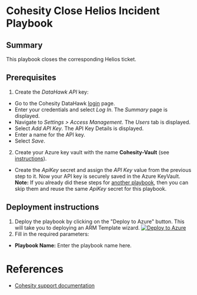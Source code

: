 # Cohesity Close Helios Incident Playbook
## Summary
This playbook closes the corresponding Helios ticket.

## Prerequisites
1. Create the _DataHawk API_ key:
* Go to the Cohesity DataHawk [login](https://helios.cohesity.com/#/login) page.
* Enter your credentials and select _Log In_. The _Summary_ page is displayed.
* Navigate to _Settings > Access Management_. The _Users_ tab is displayed.
* Select _Add API Key_. The API Key Details is displayed.
* Enter a name for the API key.
* Select _Save_.
2. Create your Azure key vault with the name **Cohesity-Vault** (see [instructions](https://learn.microsoft.com/en-us/azure/key-vault/general/quick-create-portal)).
* Create the _ApiKey_ secret and assign the _API Key_ value from the previous step to it. Now your API key is securely saved in the Azure KeyVault.
**Note:** If you already did these steps for [another playbook](https://github.com/cohesity/Azure-Sentinel/tree/CohesitySecurity.internal/Solutions/CohesitySecurity/Playbooks/Cohesity_Restore_From_Last_Snapshot#readme), then you can skip them and reuse the same _ApiKey_ secret for this playbook.

## Deployment instructions
1. Deploy the playbook by clicking on the "Deploy to Azure" button. This will take you to deploying an ARM Template wizard.
[![Deploy to Azure](https://aka.ms/deploytoazurebutton)](https://portal.azure.com/#create/Microsoft.Template/uri/https%3A%2F%2Fraw.githubusercontent.com%2Fcohesity%2FAzure-Sentinel%2FCohesitySecurity.internal%2FSolutions%2FCohesitySecurity%2FPlaybooks%2FCohesity_Restore_From_Last_Snapshot%2Fazuredeploy.json)
2. Fill in the required parameters:
* __Playbook Name:__ Enter the playbook name here.

#  References
- [Cohesity support documentation](https://docs.cohesity.com/ui/login?redirectPath=%2FHomePage%2FContent%2FTechGuides%2FTechnicalGuides.htm)
